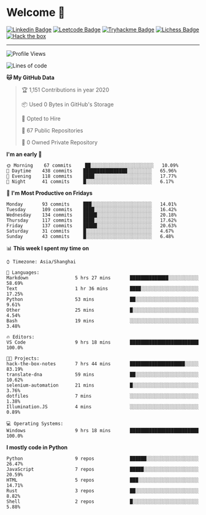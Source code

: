 # Welcome 👋

[![Linkedin Badge](https://img.shields.io/badge/-PedroTorres-blue?style=flat-square&logo=Linkedin&logoColor=white&link=https://www.linkedin.com/in/PedroTorres/)](https://www.linkedin.com/in/pedro-torres-cruz/)
[![Leetcode Badge](https://img.shields.io/badge/profile-leetcode-green)](https://leetcode.com/corfucinas/)
[![Tryhackme Badge](https://img.shields.io/badge/profile-tryhackme-blue)](https://tryhackme.com/p/Corfucinas/)
[![Lichess Badge](https://img.shields.io/badge/challenge_me-lichess-yellow)](https://lichess.org/@/Corfucinas)
[![Hack the box](https://img.shields.io/badge/hack_the_box-profile-red)](https://www.hackthebox.eu/profile/375826)

---

<!--START_SECTION:waka-->
![Profile Views](http://img.shields.io/badge/Profile%20Views-68-blue)

![Lines of code](https://img.shields.io/badge/From%20Hello%20World%20I've%20written-10.8%20million%20Lines%20of%20code-blue)

**🐱 My GitHub Data** 

> 🏆 1,151 Contributions in year 2020
 > 
> 📦 Used 0 Bytes in GitHub's Storage 
 > 
> 💼 Opted to Hire
 > 
> 📜 67 Public Repositories 
 > 
> 🔑 0 Owned Private Repository 
 > 
**I'm an early 🐤** 

```text
🌞 Morning    67 commits     ██░░░░░░░░░░░░░░░░░░░░░░░   10.09% 
🌆 Daytime    438 commits    ████████████████░░░░░░░░░   65.96% 
🌃 Evening    118 commits    ████░░░░░░░░░░░░░░░░░░░░░   17.77% 
🌙 Night      41 commits     █░░░░░░░░░░░░░░░░░░░░░░░░   6.17%

```
📅 **I'm Most Productive on Fridays** 

```text
Monday       93 commits     ███░░░░░░░░░░░░░░░░░░░░░░   14.01% 
Tuesday      109 commits    ████░░░░░░░░░░░░░░░░░░░░░   16.42% 
Wednesday    134 commits    █████░░░░░░░░░░░░░░░░░░░░   20.18% 
Thursday     117 commits    ████░░░░░░░░░░░░░░░░░░░░░   17.62% 
Friday       137 commits    █████░░░░░░░░░░░░░░░░░░░░   20.63% 
Saturday     31 commits     █░░░░░░░░░░░░░░░░░░░░░░░░   4.67% 
Sunday       43 commits     █░░░░░░░░░░░░░░░░░░░░░░░░   6.48%

```


📊 **This week I spent my time on** 

```text
⌚︎ Timezone: Asia/Shanghai

💬 Languages: 
Markdown                 5 hrs 27 mins       ██████████████░░░░░░░░░░░   58.69% 
Text                     1 hr 36 mins        ████░░░░░░░░░░░░░░░░░░░░░   17.25% 
Python                   53 mins             ██░░░░░░░░░░░░░░░░░░░░░░░   9.61% 
Other                    25 mins             █░░░░░░░░░░░░░░░░░░░░░░░░   4.54% 
Bash                     19 mins             ░░░░░░░░░░░░░░░░░░░░░░░░░   3.48%

🔥 Editors: 
VS Code                  9 hrs 18 mins       █████████████████████████   100.0%

🐱‍💻 Projects: 
hack-the-box-notes       7 hrs 44 mins       ████████████████████░░░░░   83.19% 
translate-dna            59 mins             ██░░░░░░░░░░░░░░░░░░░░░░░   10.62% 
selenium-automation      21 mins             █░░░░░░░░░░░░░░░░░░░░░░░░   3.76% 
dotfiles                 7 mins              ░░░░░░░░░░░░░░░░░░░░░░░░░   1.38% 
Illumination.JS          4 mins              ░░░░░░░░░░░░░░░░░░░░░░░░░   0.89%

💻 Operating Systems: 
Windows                  9 hrs 18 mins       █████████████████████████   100.0%

```

**I mostly code in Python** 

```text
Python                   9 repos             ██████░░░░░░░░░░░░░░░░░░░   26.47% 
JavaScript               7 repos             █████░░░░░░░░░░░░░░░░░░░░   20.59% 
HTML                     5 repos             ███░░░░░░░░░░░░░░░░░░░░░░   14.71% 
Rust                     3 repos             ██░░░░░░░░░░░░░░░░░░░░░░░   8.82% 
Shell                    2 repos             █░░░░░░░░░░░░░░░░░░░░░░░░   5.88%

```



<!--END_SECTION:waka-->
